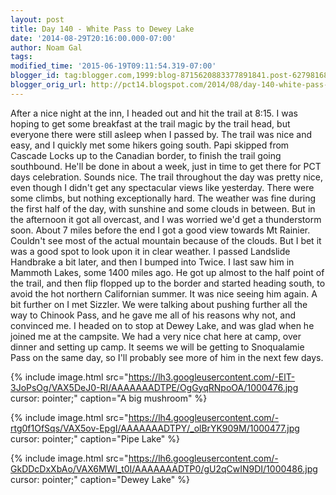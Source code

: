 ```yaml
---
layout: post
title: Day 140 - White Pass to Dewey Lake
date: '2014-08-29T20:16:00.000-07:00'
author: Noam Gal
tags:
modified_time: '2015-06-19T09:11:54.319-07:00'
blogger_id: tag:blogger.com,1999:blog-8715620883377891841.post-6279816807494789312
blogger_orig_url: http://pct14.blogspot.com/2014/08/day-140-white-pass-to-dewey-lake.html
---
```


 After a nice night at the inn, I headed out and hit the trail at 8:15. I was hoping to get some breakfast at the
 trail magic by the trail head, but everyone there were still asleep when I passed by.
 The trail was nice and
 easy, and I quickly met some hikers going south. Papi skipped from Cascade Locks up to the Canadian border, to
 finish the trail going southbound. He'll be done in about a week, just in time to get there for PCT days
 celebration. Sounds nice.
 The trail throughout the day was pretty nice, even though I didn't get any
 spectacular views like yesterday. There were some climbs, but nothing exceptionally hard.
 The weather was fine
 during the first half of the day, with sunshine and some clouds in between. But in the afternoon it got all
 overcast, and I was worried we'd get a thunderstorm soon.
 About 7 miles before the end I got a good view
 towards Mt Rainier. Couldn't see most of the actual mountain because of the clouds. But I bet it was a good spot to
 look upon it in clear weather.
 I passed Landslide  Handbrake a bit later, and then I bumped into Twice. I
 last saw him in Mammoth Lakes, some 1400 miles ago. He got up almost to the half point of the trail, and then flip
 flopped up to the border and started heading south, to avoid the hot northern Californian summer. It was nice seeing
 him again.
 A bit further on I met Sizzler. We were talking about pushing further all the way to Chinook Pass,
 and he gave me all of his reasons why not, and convinced me. I headed on to stop at Dewey Lake, and was glad when he
 joined me at the campsite.
 We had a very nice chat here at camp, over dinner and setting up camp. It seems we
 will be getting to Snoqualamie Pass on the same day, so I'll probably see more of him in the next few days.


{% include image.html src="https://lh3.googleusercontent.com/-ElT-3JoPsOg/VAX5DeJ0-RI/AAAAAAADTPE/OgGyqRNpoOA/1000476.jpg cursor: pointer;" caption="A big mushroom" %}


{% include image.html src="https://lh4.googleusercontent.com/-rtg0f1OfSqs/VAX5ov-EpgI/AAAAAAADTPY/_olBrYK909M/1000477.jpg cursor: pointer;" caption="Pipe Lake" %}


{% include image.html src="https://lh6.googleusercontent.com/-GkDDcDxXbAo/VAX6MWl_t0I/AAAAAAADTP0/gU2qCwIN9DI/1000486.jpg cursor: pointer;" caption="Dewey Lake" %}


